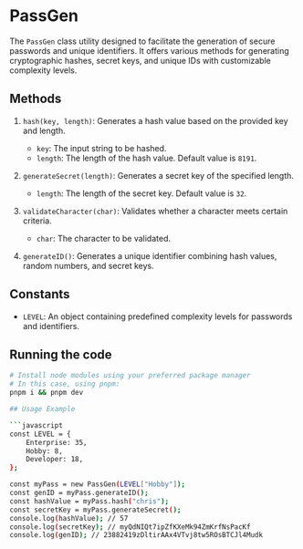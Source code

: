# **PassGen**

The `PassGen` class utility designed to facilitate the generation of secure passwords and unique identifiers. It offers various methods for generating cryptographic hashes, secret keys, and unique IDs with customizable complexity levels.



## Methods

1. `hash(key, length)`: Generates a hash value based on the provided key and length.

    - `key`: The input string to be hashed.
    - `length`: The length of the hash value. Default value is `8191`.

2. `generateSecret(length)`: Generates a secret key of the specified length.

    - `length`: The length of the secret key. Default value is `32`.

3. `validateCharacter(char)`: Validates whether a character meets certain criteria.

    - `char`: The character to be validated.

4. `generateID()`: Generates a unique identifier combining hash values, random numbers, and secret keys.

## Constants

-   `LEVEL`: An object containing predefined complexity levels for passwords and identifiers.

## Running the code

```bash
# Install node modules using your preferred package manager
# In this case, using pnpm:
pnpm i && pnpm dev

## Usage Example

```javascript
const LEVEL = {
    Enterprise: 35,
    Hobby: 8,
    Developer: 18,
};

const myPass = new PassGen(LEVEL["Hobby"]);
const genID = myPass.generateID();
const hashValue = myPass.hash("chris");
const secretKey = myPass.generateSecret();
console.log(hashValue); // 57
console.log(secretKey); // myQdNIQt7ipZfKXeMk94ZmKrfNsPacKf
console.log(genID); // 23882419zDltirAAx4VTvj8tw5ROsBTCJl4Mudk
```

